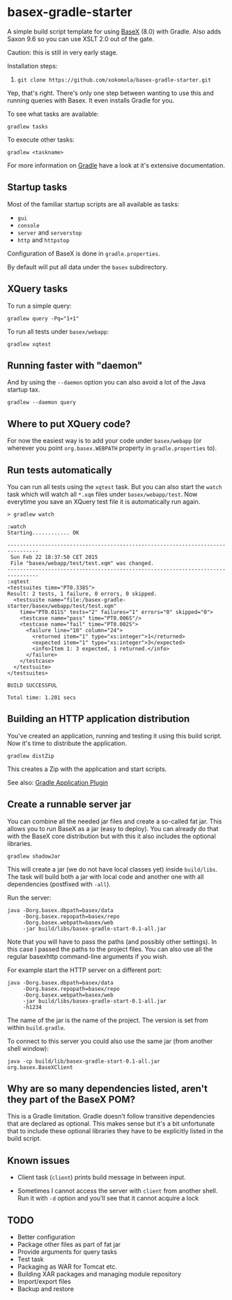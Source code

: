 # basex-gradle-starter

A simple build script template for using [BaseX](basex.org) (8.0) with Gradle. Also adds Saxon 9.6 so you can use XSLT 2.0 out of the gate.

Caution: this is still in very early stage.

Installation steps:

1. `git clone https://github.com/xokomola/basex-gradle-starter.git`

Yep, that's right. There's only one step between wanting to use this and running queries with Basex. It even installs Gradle for you.

To see what tasks are available:

    gradlew tasks

To execute other tasks:

    gradlew <taskname>

For more information on [Gradle](https://gradle.org) have a look at it's
extensive documentation.


## Startup tasks

Most of the familiar startup scripts are all available as tasks:

- `gui`
- `console`
- `server` and `serverstop`
- `http` and `httpstop`

Configuration of BaseX is done in `gradle.properties`.

By default will put all data under the `basex` subdirectory.


## XQuery tasks

To run a simple query:

    gradlew query -Pq="1+1"

To run all tests under `basex/webapp`:

    gradlew xqtest


## Running faster with "daemon"

And by using the `--daemon` option you can also avoid a lot of the Java startup tax.

    gradlew --daemon query


## Where to put XQuery code?

For now the easiest way is to add your code under `basex/webapp` (or wherever
you point `org.basex.WEBPATH` property in `gradle.properties` to).

## Run tests automatically

You can run all tests using the `xqtest` task. But you can also start the `watch`
task which will watch all `*.xqm` files under `basex/webapp/test`. Now everytime
you save an XQuery test file it is automatically run again.

    > gradlew watch

    :watch
    Starting............ OK
    
    --------------------------------------------------------------------------------
     Sun Feb 22 18:37:50 CET 2015
     File "basex/webapp/test/test.xqm" was changed.
    --------------------------------------------------------------------------------
    :xqtest
    <testsuites time="PT0.338S">
    Result: 2 tests, 1 failure, 0 errors, 0 skipped.
      <testsuite name="file:/basex-gradle-starter/basex/webapp/test/test.xqm" 
        time="PT0.011S" tests="2" failures="1" errors="0" skipped="0">
        <testcase name="pass" time="PT0.006S"/>
        <testcase name="fail" time="PT0.002S">
          <failure line="10" column="24">
            <returned item="1" type="xs:integer">1</returned>
            <expected item="1" type="xs:integer">3</expected>
            <info>Item 1: 3 expected, 1 returned.</info>
          </failure>
        </testcase>
      </testsuite>
    </testsuites>
    
    BUILD SUCCESSFUL
    
    Total time: 1.201 secs
    
## Building an HTTP application distribution

You've created an application, running and testing it using this build script.
Now it's time to distribute the application.

    gradlew distZip

This creates a Zip with the application and start scripts.

See also: [Gradle Application
Plugin](http://gradle.org/docs/current/userguide/application_plugin.html)
  
## Create a runnable server jar

You can combine all the needed jar files and create a so-called fat jar. This
allows you to run BaseX as a jar (easy to deploy). You can already do that
with the BaseX core distribution but with this it also includes the optional
libraries.

    gradlew shadowJar

This will create a jar (we do not have local classes yet) inside `build/libs`.
The task will build both a jar with local code and another one with all
dependencies (postfixed with `-all`).

Run the server:

    java -Dorg.basex.dbpath=basex/data
         -Dorg.basex.repopath=basex/repo 
         -Dorg.basex.webpath=basex/web
         -jar build/libs/basex-gradle-start-0.1-all.jar

Note that you will have to pass the paths (and possibly other settings). In this
case I passed the paths to the project files. You can also use all the regular
basexhttp command-line arguments if you wish.

For example start the HTTP server on a different port:

    java -Dorg.basex.dbpath=basex/data
         -Dorg.basex.repopath=basex/repo 
         -Dorg.basex.webpath=basex/web
         -jar build/libs/basex-gradle-start-0.1-all.jar
         -h1234

The name of the jar is the name of the project. The version is set from within
`build.gradle`.

To connect to this server you could also use the same jar (from another shell
window):

    java -cp build/lib/basex-gradle-start-0.1-all.jar org.basex.BaseXClient

## Why are so many dependencies listed, aren't they part of the BaseX POM?

This is a Gradle limitation. Gradle doesn't follow transitive dependencies that
are declared as optional. This makes sense but it's a bit unfortunate that to
include these optional libraries they have to be explicitly listed in the build
script.

## Known issues

- Client task (`client`) prints build message in between input.

- Sometimes I cannot access the server with `client` from another shell. Run it
  with `-d` option and you'll see that it cannot acquire a lock
  
## TODO

- Better configuration
- Package other files as part of fat jar
- Provide arguments for query tasks
- Test task
- Packaging as WAR for Tomcat etc.
- Building XAR packages and managing module repository
- Import/export files
- Backup and restore
